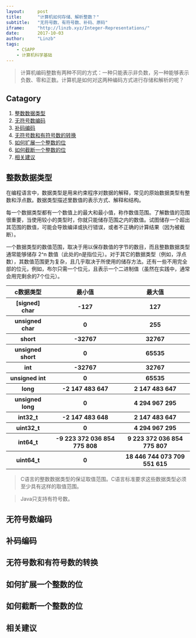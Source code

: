 ```yaml
---
layout:     post
title:      "计算机如何存储、解析整数？"
subtitle:   "无符号数、有符号数、补码、原码"
iframe:     "http://linzb.xyz/Integer-Representations/"
date:       2017-10-03
author:     "Linzb"
tags:
    - CSAPP
    - 计算机科学基础
---
```



> 计算机编码整数有两种不同的方式：一种只能表示非负数，另一种能够表示负数、零和正数。计算机是如何对这两种编码方式进行存储和解析的呢？


## Catagory

1. [整数数据类型](#整数数据类型)
2. [无符号数编码](#无符号数编码)
3. [补码编码](#补码编码)
4. [无符号数和有符号数的转换](#无符号数和有符号数的转换)
5. [如何扩展一个整数的位](#如何扩展一个整数的位)
6. [如何截断一个整数的位](#如何截断一个整数的位)
7. [相关建议](#相关建议)

## 整数数据类型
在编程语言中，数据类型是用来约束程序对数据的解释，常见的原始数据类型有整数和浮点数。数据类型描述里数值的表示方式、解释和结构。

每一个数据类型都有一个数值上的最大和最小值，称作数值范围。了解数值的范围很重要，当使用较小的类型时，你就只能储存范围之内的数值。试图储存一个超出其范围的数值，可能会导致编译或执行错误，或者不正确的计算结果（因为被截断）。

一个数据类型的数值范围，取决于用以保存数值的字节的数目，而且整数数据类型通常能够储存 2^n 数值（此处的n是指位元）。对于其它的数据类型（例如，浮点数），其数值范围更为复杂，且几乎取决于所使用的储存方法。还有一些不用完全部的位元，例如，布尔只需一个位元，且表示一个二进制值（虽然在实践中，通常会用完剩余的7个位元）。

<table>
  <tr>
    <th>c数据类型</th>
    <th>最小值</th>
    <th>最大值</th>
  </tr>
  <tr>
    <th>[signed] char</th>
    <th>-127</th>
    <th>127</th>
  </tr>
  <tr>
    <th>unsigned char</th>
    <th>0</th>
    <th>255</th>
  </tr>
  <tr>
    <th>short</th>
    <th>-32767</th>
    <th>32767</th>
  </tr>
  <tr>
    <th>unsigned short</th>
    <th>0</th>
    <th>65535</th>
  </tr>
  <tr>
    <th>int</th>
    <th>-32767</th>
    <th>32767</th>
  </tr>
  <tr>
    <th>unsigned int</th>
    <th>0</th>
    <th>65535</th>
  </tr>
  <tr>
    <th>long</th>
    <th>-2 147 483 647</th>
    <th>2 147 483 647</th>
  </tr>
  <tr>
    <th>unsigned long</th>
    <th>0</th>
    <th>4 294 967 295</th>
  </tr>
  <tr>
    <th>int32_t</th>
    <th>-2 147 483 648</th>
    <th>2 147 483 647</th>
  </tr>
  <tr>
    <th>uint32_t</th>
    <th>0</th>
    <th>4 294 967 295</th>
  </tr>
  <tr>
    <th>int64_t</th>
    <th>-9 223 372 036 854 775 808</th>
    <th>9 223 372 036 854 775 807</th>
  </tr>
  <tr>
    <th>uint64_t</th>
    <th>0</th>
    <th>18 446 744 073 709 551 615</th>
  </tr>

</table>

>C语言的整数数据类型的保证取值范围。C语言标准要求这些数据类型必须至少具有这样的取值范围。

>Java只支持有符号数。


## 无符号数编码


## 补码编码


## 无符号数和有符号数的转换


## 如何扩展一个整数的位


## 如何截断一个整数的位


## 相关建议
